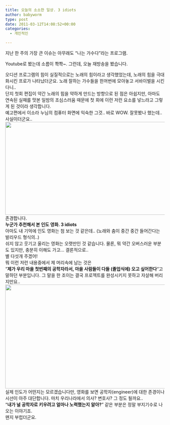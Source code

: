 ```yaml
---
title: 오늘의 소소한 일상. 3 idiots
author: babyworm
type: post
date: 2011-03-12T14:08:52+00:00
categories:
  - 개인적인

---
```

지난 한 주의 가장 큰 이슈는 아무래도 &#8220;나는 가수다&#8221;라는 프로그램.&nbsp;

<div>
  Youtube로 봤는데 소름이 쫙쫙~. 그런데, 오늘 재방송을 봤습니다.&nbsp;
</div>

<div>
  </p> 
  
  <div id="__KO_DIC_LAYER__" style="padding-top: 0px; padding-right: 0px; padding-bottom: 0px; padding-left: 0px; position: fixed; z-index: 999999999; overflow-x: hidden; overflow-y: hidden; border-top-width: 2px; border-right-width: 2px; border-bottom-width: 2px; border-left-width: 2px; border-top-style: solid; border-right-style: solid; border-bottom-style: solid; border-left-style: solid; border-top-color: rgb(51, 51, 119); border-right-color: rgb(51, 51, 119); border-bottom-color: rgb(51, 51, 119); border-left-color: rgb(51, 51, 119); display: none; ">
  </div>
  
  <div>
    오디션 프로그램의 힘이 실질적으로는 노래의 힘이라고 생각했었는데, 노래의 힘을 극대화시킨 프로가 나타났더군요. 노래 잘하는 가수들을 한꺼번에 모아놓고 서바이벌을 시킨다니..
  </div>
  
  <div>
    단지 첫회 편집이 약간 노래의 힘을 약하게 만드는 방향으로 된 점은 아쉽지만,&nbsp;아마도 연속된 실패를 맛본 일밤의 조심스러움 때문에 첫 회에 이런 저런 요소를 넣느라고 그렇게 된 것이라 생각합니다.&nbsp;
  </div>
</div>

<div>
</div>

<div>
  예고편에서 이소라 누님의 컴퓨터 화면에 익숙한 그것.. 바로 WOW. 잘못봤나 했는데.. 사실이더군요..&nbsp;
</div>

<div>
</div>

<div>
  <img loading="lazy" decoding="async" src="https://i0.wp.com/babyworm.net/wordpress/wp-content/uploads/1/cfile7.uf.1706EC4B4D7B7BB60F2F56.jpg?resize=520%2C293" class="aligncenter" width="520" height="293" alt="" filename="4db0d0e72d0137803128ba753bad834a.jpg" filemime="image/jpeg" data-recalc-dims="1" />
</div>

<div>
  존경합니다.&nbsp;
</div>

<div>
</div>

<div>
  <b>누군가 추천해서 본 인도 영화. 3 idiots</b>
</div>

<div>
  아마도 내 기억에 인도 영화는 첨 보는 것 같은데.. (노래와 춤이 중간 중간 들어간다는 발리우드 형식의..)
</div>

<div>
  쉬지 않고 웃기고 울리는 영화는 오랫만인 것 같습니다. 물론, 뭐 약간 오버스러운 부분도 있지만, 충분히 이해도 가고&#8230; 결론적으로..&nbsp;
</div>

<div>
</div>

<div>
  별 다섯개 주겠어!
</div>

<div>
</div>

<div>
  뭐 이런 저런 내용중에서 제 머리속에 남는 것은&nbsp;
</div>

<div>
</div>

<div>
  &#8220;<b>제가 우리 마을 첫번째의 공학자라서, 마을 사람들이 다들 (졸업식에) 오고 싶어한다</b>&#8220;고 말하던 부분입니다. 그 말을 한 조이는 결국 프로젝트를 완성시키지 못하고 자살해 버리지만요..
</div>

<div>
</div>

<div>
  <img loading="lazy" decoding="async" src="https://i0.wp.com/babyworm.net/wordpress/wp-content/uploads/1/cfile3.uf.20573F364D7B7F6C02A19D.jpg?resize=620%2C328" class="aligncenter" width="620" height="328" alt="" filename="ScreenShot017.jpg" filemime="image/jpeg" data-recalc-dims="1" />
</div>

<div>
</div>

<div>
  실제 인도가 어떤지는 모르겠습니다만, 영화를 보면 공학자(engineer)에 대한 존경이나 시선이 아주 대단합니다. 마치 우리나라에서 의사? 변호사? 그 정도 될까요..
</div>

<div>
  &#8220;<b>내가 널 공학자로 키우려고 얼마나 노력했는지 알아?</b>&#8221; 같은 부분은 정말 부지기수로 나오는 이야기죠.&nbsp;
</div>

<div>
  왠지 부럽더군요.&nbsp;
</div>

<div>
  &nbsp;
</div>

<div>
</div>